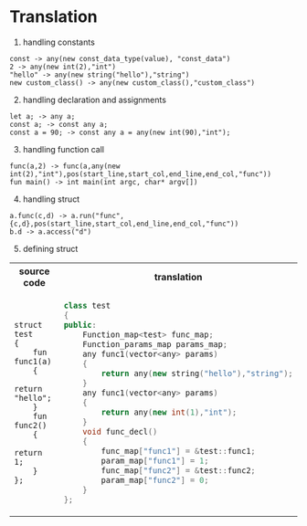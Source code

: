 # Translation

1. handling constants
```
const -> any(new const_data_type(value), "const_data")
2 -> any(new int(2),"int")
"hello" -> any(new string("hello"),"string")
new custom_class() -> any(new custom_class(),"custom_class")
```

2. handling declaration and assignments
```
let a; -> any a;
const a; -> const any a;
const a = 90; -> const any a = any(new int(90),"int");
```

3. handling function call
```
func(a,2) -> func(a,any(new int(2),"int"),pos(start_line,start_col,end_line,end_col,"func")) 
fun main() -> int main(int argc, char* argv[]) 
```

4. handling struct
```
a.func(c,d) -> a.run("func",{c,d},pos(start_line,start_col,end_line,end_col,"func"))
b.d -> a.access("d")
```

5. defining struct
<table>
<tr>
<th>source code</th>
<th>translation</th>
</tr>
<tr>
<td>

```
struct test
{
    fun func1(a)
    {
        return "hello";
    }
    fun func2()
    {
        return 1;
    }
};
```
</td>
<td>

```c++
class test
{
public:
    Function_map<test> func_map;
    Function_params_map params_map;
    any func1(vector<any> params)
    {
        return any(new string("hello"),"string");
    }
    any func1(vector<any> params)
    {
        return any(new int(1),"int");
    }
    void func_decl()
    {
        func_map["func1"] = &test::func1;
        param_map["func1"] = 1;
        func_map["func2"] = &test::func2;
        param_map["func2"] = 0;
    }
};
```
</td>
</tr>
</table>
